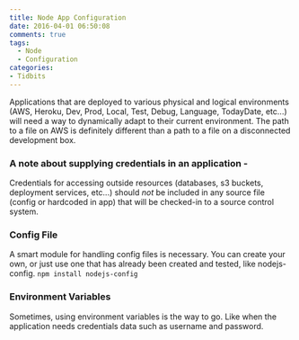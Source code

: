 ```yaml
---
title: Node App Configuration
date: 2016-04-01 06:50:08
comments: true
tags: 
  - Node
  - Configuration
categories: 
- Tidbits
---
```


Applications that are deployed to various physical and logical environments (AWS, Heroku, Dev, Prod, Local, Test, Debug, Language, TodayDate, etc...) will need a way to dynamically adapt to their current environment. The path to a file on AWS is definitely different than a path to a file on a disconnected development box.


### A note about supplying credentials in an application - 
Credentials for accessing outside resources (databases, s3 buckets, deployment services, etc...) should <em>not</em> be included in any source file (config or hardcoded in app) that will be checked-in to a source control system. 

### Config File
A smart module for handling config files is necessary. You can create your own, or just use one that has already been created and tested, like nodejs-config.
<code>npm install nodejs-config</code>

### Environment Variables

Sometimes, using environment variables is the way to go. Like when the application needs credentials data such as username and password. 

